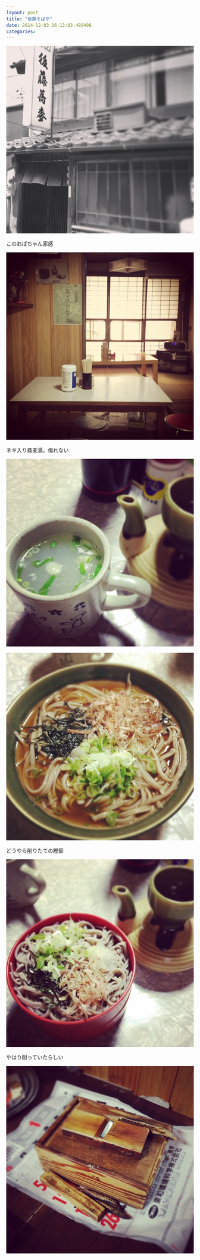 ```yaml
---
layout: post
title: "後藤そばや"
date: 2014-12-03 16:13:03.489498
categories: 
---
```


![](/assets/images/201407/10522274_1456396641301324_1145084337_n.jpg)

このおばちゃん家感

![このおばちゃん家感](/assets/images/201407/10544258_622621811184935_1250147594_n.jpg)

ネギ入り蕎麦湯。侮れない

![ネギ入り蕎麦湯。侮れない](/assets/images/201407/891439_774753255908461_2064927350_n.jpg)

![](/assets/images/201407/10533347_1441383926142073_1003149269_n.jpg)

どうやら削りたての鰹節

![どうやら削りたての鰹節](/assets/images/201407/10570188_1528413044044929_1941618095_n.jpg)

やはり削っていたらしい

![やはり削っていたらしい](/assets/images/201407/10561133_361699683977117_1528895367_n.jpg)


